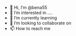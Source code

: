 - 👋 Hi, I’m @bena55 
- 👀 I’m interested in ....
- 🌱 I’m currently learning 
- 💞️ I’m looking to collaborate on 
- 📫 How to reach me 

<!---
bena55/bena55 is a ✨ special ✨ repository because its `README.md` (this file) appears on your GitHub profile.
You can click the Preview link to take a look at your changes.
--->
